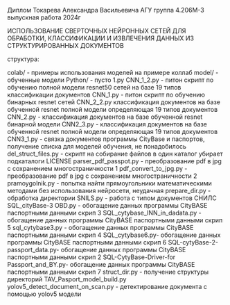 Диплом Токарева Александра Васильевича
АГУ
группа 4.206М-3
выпускная работа 2024г


ИСПОЛЬЗОВАНИЕ СВЕРТОЧНЫХ НЕЙРОННЫХ СЕТЕЙ ДЛЯ ОБРАБОТКИ, КЛАССИФИКАЦИИ И ИЗВЛЕЧЕНИЯ ДАННЫХ ИЗ СТРУКТУРИРОВАННЫХ ДОКУМЕНТОВ 

структура:

colab/ - примеры использования моделей на примере коллаб
model/ - обученные модели
Python/ - пусто
1.py
CNN_1_2.py - питон скрипт по обучению полной модели resnet50 сетей  на базе 19 типов классификации документов
CNN_1.py - питон скрипт по обучению бинарных resnet сетей 
CNN_2_2.py классификация документов на базе обученной resnet полной  модели определяющая 19 типов документов
CNN_2.py - классификация документов на базе обученной resnet бинарной модели
CNN2_3.py - классификация документов на базе обученной resnet полной  модели определяющая 19 типов документов
CNN3_1.py - связка документов программы CityBase и паспортов, получение списка для моделей обучения, не понадобилось
del_struct_files.py - скрипт на собирание файлов в один каталог убирает подкаталоги
LICENSE
parser_pdf_passpot.py - преобразование pdf в jpg с сохранением многостраничности 1
pdf_convert_to_jpg.py - преобразование pdf в jpg с сохранением многостраничности 2
pramoygolnik.py - попытка найти прямоугольники математическими методами без использования нейросети, неудачная
prepare_dir.py - обработка директории
SNILS.py - работа с типом документов СНИЛС
SQL_cityBase-3 OBD.py - обогащение данных программы CityBASE паспортными данными скрип 3
SQL_cytybase_INN_in_dadata.py - обогащение данных программы CityBASE паспортными данными скрип 5
sql_cytybase3.py - обогащение данных программы CityBASE паспортными данными скрип 4
SQL_cytybase6.py- обогащение данных программы CityBASE паспортными данными скрип 6
SQL-cytyBase-2-passport_data.py- обогащение данных программы CityBASE паспортными данными скрип 2
SQL-CytyBase-Driver-for Passport_and_BY.py- обогащение данных программы CityBASE паспортными данными скрип 7
struct_dir.py - получение структуры директорий
TAV_Pasport_model_build.py 
yolov5_detect_document_on_scan.py - детектирование документа с помощью yolov5 модели
